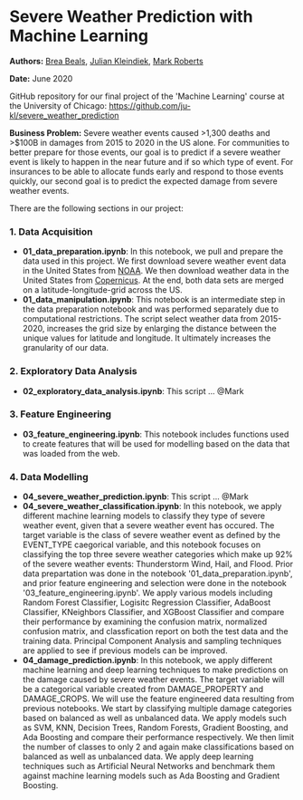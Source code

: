 # Severe Weather Prediction with Machine Learning

**Authors:** [Brea Beals](https://github.com/brbeals/), [Julian Kleindiek](https://github.com/ju-kl/), [Mark Roberts](https://github.com/markfroberts99/)

**Date:** June 2020

GitHub repository for our final project of the 'Machine Learning' course at the University of Chicago: https://github.com/ju-kl/severe_weather_prediction

**Business Problem:** Severe weather events caused >1,300 deaths and >$100B in damages from 2015 to 2020 in the US alone. For communities to better prepare for those events, our goal is to predict if a severe weather event is likely to happen in the near future and if so which type of event. For insurances to be able to allocate funds early and respond to those events quickly, our second goal is to predict the expected damage from severe weather events.

There are the following sections in our project:

### 1. Data Acquisition
- **01_data_preparation.ipynb**: In this notebook, we pull and prepare the data used in this project. We first download severe weather event data in the United States from [NOAA](https://www1.ncdc.noaa.gov/pub/data/swdi/stormevents/csvfiles/). We then download weather data in the United States from [Copernicus](https://cds.climate.copernicus.eu/cdsapp#!/dataset/reanalysis-era5-pressure-levels?tab=overview). At the end, both data sets are merged on a latitude-longitude-grid across the US.
- **01_data_manipulation.ipynb**: This notebook is an intermediate step in the data preparation notebook and was performed separately due to computational restrictions. The script select weather data from 2015-2020, increases the grid size by enlarging the distance between the unique values for latitude and longitude. It ultimately increases the granularity of our data.

### 2. Exploratory Data Analysis
- **02_exploratory_data_analysis.ipynb**: This script ... @Mark

### 3. Feature Engineering
- **03_feature_engineering.ipynb**: This notebook includes functions used to create features that will be used for modelling based on the data that was loaded from the web.

### 4. Data Modelling
- **04_severe_weather_prediction.ipynb**: This script ... @Mark
- **04_severe_weather_classification.ipynb**: In this notebook, we apply different machine learning models to classify they type of severe weather event, given that a severe weather event has occured. The target variable is the class of severe weather event as defined by the EVENT_TYPE caegorical variable, and this notebook focuses on classifying the top three severe weather categories which make up 92% of the severe weather events: Thunderstorm Wind, Hail, and Flood. Prior data prepartation was done in the notebook '01_data_preparation.ipynb', and prior feature engineering and selection were done in the notebook '03_feature_engineering.ipynb'. We apply various models including Random Forest Classifier, Logisitc Regression Classifier, AdaBoost Classifier, KNeighbors Classifier, and XGBoost Classifier and compare their performance by examining the confusion matrix, normalized confusion matrix, and classfication report on both the test data and the training data. Principal Component Analysis and sampling techniques are applied to see if previous models can be improved. 
- **04_damage_prediction.ipynb**: In this notebook, we apply different machine learning and deep learning techniques to make predictions on the damage caused by severe weather events. The target variable will be a categorical variable created from DAMAGE_PROPERTY and DAMAGE_CROPS. We will use the feature engineered data resulting from previous notebooks. We start by classifying multiple damage categories based on balanced as well as unbalanced data. We apply models such as SVM, KNN, Decision Trees, Random Forests, Gradient Boosting, and Ada Boosting and compare their performance respectively.  We then limit the number of classes to only 2 and again make classifications based on balanced as well as unbalanced data. We apply deep learning techniques such as Artificial Neural Networks and benchmark them against machine learning models such as Ada Boosting and Gradient Boosting.
